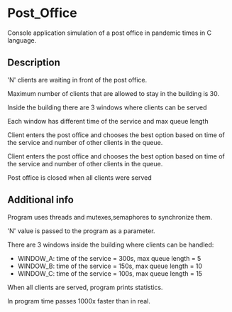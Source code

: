 # Post_Office
Console application simulation of a post office in pandemic times in C language.

## Description

'N' clients are waiting in front of the post office.

Maximum number of clients that are allowed to stay in the building is 30.

Inside the building there are 3 windows where clients can be served

Each window has different time of the service and max queue length

Client enters the post office and chooses the best option based on time of the service and number of other clients in the queue.
  
Client enters the post office and chooses the best option based on time of the service and number of other clients in the queue.

Post office is closed when all clients were served


## Additional info

Program uses threads and mutexes,semaphores to synchronize them.

'N' value is passed to the program as a parameter.

There are 3 windows inside the building where clients can be handled:

* WINDOW_A: time of the service = 300s, max queue length = 5 
* WINDOW_B: time of the service = 150s, max queue length = 10
* WINDOW_C: time of the service = 100s, max queue length = 15

When all clients are served, program prints statistics.

In program time passes 1000x faster than in real.


